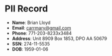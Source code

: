 # PII Record
- **Name**: Brian Lloyd
- **Email**: carrmary@gmail.com
- **Phone**: 771-203-8233x3484
- **Address**: Unit 8909 Box 1853, DPO AA 50679
- **SSN**: 274-11-5535
- **DOB**: 1959-01-06
